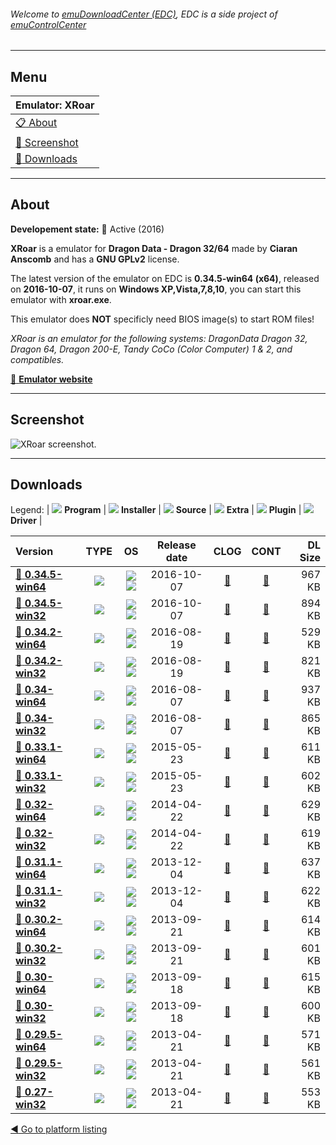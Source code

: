 ###### Welcome to [emuDownloadCenter (EDC)](https://github.com/PhoenixInteractiveNL/emuDownloadCenter/wiki/), EDC is a side project of [emuControlCenter](https://github.com/PhoenixInteractiveNL/emuControlCenter/wiki/)
***
## Menu
| **Emulator: XRoar** |
|:---------|
| [:clipboard: About](#about) |
| [:sunrise: Screenshot](#screenshot) |
| [:floppy_disk: Downloads](#downloads) |
***
## About
**Developement state:** :large_blue_circle: Active (2016)

**XRoar** is a emulator for **Dragon Data - Dragon 32/64** made by **Ciaran Anscomb** and has a **GNU GPLv2** license.

The latest version of the emulator on EDC is **0.34.5-win64 (x64)**, released on **2016-10-07**, it runs on **Windows XP,Vista,7,8,10**, you can start this emulator with **xroar.exe**.

This emulator does **NOT** specificly need BIOS image(s) to start ROM files!

_XRoar is an emulator for the following systems: DragonData Dragon 32, Dragon 64, Dragon 200-E, Tandy CoCo (Color Computer) 1 & 2, and compatibles._

[:link: **Emulator website**](http://www.6809.org.uk/xroar/)
***
## Screenshot
![](https://raw.githubusercontent.com/PhoenixInteractiveNL/emuDownloadCenter/master/hooks/xroar/emulator_screen_01.jpg "XRoar screenshot.")
***
## Downloads
Legend:
| ![](https://raw.githubusercontent.com/wiki/PhoenixInteractiveNL/emuDownloadCenter/images_misc/icon_program_24.png) **Program** | 
![](https://raw.githubusercontent.com/wiki/PhoenixInteractiveNL/emuDownloadCenter/images_misc/icon_installer_24.png) **Installer** | 
![](https://raw.githubusercontent.com/wiki/PhoenixInteractiveNL/emuDownloadCenter/images_misc/icon_source_code_24.png) **Source** | 
![](https://raw.githubusercontent.com/wiki/PhoenixInteractiveNL/emuDownloadCenter/images_misc/icon_extra_24.png) **Extra** | 
![](https://raw.githubusercontent.com/wiki/PhoenixInteractiveNL/emuDownloadCenter/images_misc/icon_plugin_24.png) **Plugin** | 
![](https://raw.githubusercontent.com/wiki/PhoenixInteractiveNL/emuDownloadCenter/images_misc/icon_driver_24.png) **Driver** | 
 
| Version | TYPE | OS | Release date | CLOG | CONT | DL Size |
|:--------|:----:|:--:|:------------:|:----:|:----:|--------:|
| [:floppy_disk: **0.34.5-win64**](https://github.com/PhoenixInteractiveNL/edc-repo0003/raw/master/xroar/0.34.5-win64.7z) | ![](https://raw.githubusercontent.com/wiki/PhoenixInteractiveNL/emuDownloadCenter/images_misc/icon_program_24.png) | ![](https://raw.githubusercontent.com/wiki/PhoenixInteractiveNL/emuDownloadCenter/images_misc/logo_windows_24.png)![](https://raw.githubusercontent.com/wiki/PhoenixInteractiveNL/emuDownloadCenter/images_misc/icon_64-bit_24.png) | 2016-10-07 | [:page_facing_up:](https://github.com/PhoenixInteractiveNL/edc-repo0003/blob/master/xroar/0.34.5-win64_changelog.txt) | [:mag_right:](https://github.com/PhoenixInteractiveNL/edc-repo0003/blob/master/xroar/0.34.5-win64_contents.txt) | 967 KB |
| [:floppy_disk: **0.34.5-win32**](https://github.com/PhoenixInteractiveNL/edc-repo0003/raw/master/xroar/0.34.5-win32.7z) | ![](https://raw.githubusercontent.com/wiki/PhoenixInteractiveNL/emuDownloadCenter/images_misc/icon_program_24.png) | ![](https://raw.githubusercontent.com/wiki/PhoenixInteractiveNL/emuDownloadCenter/images_misc/logo_windows_24.png)![](https://raw.githubusercontent.com/wiki/PhoenixInteractiveNL/emuDownloadCenter/images_misc/icon_32-bit_24.png) | 2016-10-07 | [:page_facing_up:](https://github.com/PhoenixInteractiveNL/edc-repo0003/blob/master/xroar/0.34.5-win32_changelog.txt) | [:mag_right:](https://github.com/PhoenixInteractiveNL/edc-repo0003/blob/master/xroar/0.34.5-win32_contents.txt) | 894 KB |
| [:floppy_disk: **0.34.2-win64**](https://github.com/PhoenixInteractiveNL/edc-repo0003/raw/master/xroar/0.34.2-win64.7z) | ![](https://raw.githubusercontent.com/wiki/PhoenixInteractiveNL/emuDownloadCenter/images_misc/icon_program_24.png) | ![](https://raw.githubusercontent.com/wiki/PhoenixInteractiveNL/emuDownloadCenter/images_misc/logo_windows_24.png)![](https://raw.githubusercontent.com/wiki/PhoenixInteractiveNL/emuDownloadCenter/images_misc/icon_64-bit_24.png) | 2016-08-19 | [:page_facing_up:](https://github.com/PhoenixInteractiveNL/edc-repo0003/blob/master/xroar/0.34.2-win64_changelog.txt) | [:mag_right:](https://github.com/PhoenixInteractiveNL/edc-repo0003/blob/master/xroar/0.34.2-win64_contents.txt) | 529 KB |
| [:floppy_disk: **0.34.2-win32**](https://github.com/PhoenixInteractiveNL/edc-repo0003/raw/master/xroar/0.34.2-win32.7z) | ![](https://raw.githubusercontent.com/wiki/PhoenixInteractiveNL/emuDownloadCenter/images_misc/icon_program_24.png) | ![](https://raw.githubusercontent.com/wiki/PhoenixInteractiveNL/emuDownloadCenter/images_misc/logo_windows_24.png)![](https://raw.githubusercontent.com/wiki/PhoenixInteractiveNL/emuDownloadCenter/images_misc/icon_32-bit_24.png) | 2016-08-19 | [:page_facing_up:](https://github.com/PhoenixInteractiveNL/edc-repo0003/blob/master/xroar/0.34.2-win32_changelog.txt) | [:mag_right:](https://github.com/PhoenixInteractiveNL/edc-repo0003/blob/master/xroar/0.34.2-win32_contents.txt) | 821 KB |
| [:floppy_disk: **0.34-win64**](https://github.com/PhoenixInteractiveNL/edc-repo0003/raw/master/xroar/0.34-win64.7z) | ![](https://raw.githubusercontent.com/wiki/PhoenixInteractiveNL/emuDownloadCenter/images_misc/icon_program_24.png) | ![](https://raw.githubusercontent.com/wiki/PhoenixInteractiveNL/emuDownloadCenter/images_misc/logo_windows_24.png)![](https://raw.githubusercontent.com/wiki/PhoenixInteractiveNL/emuDownloadCenter/images_misc/icon_64-bit_24.png) | 2016-08-07 | [:page_facing_up:](https://github.com/PhoenixInteractiveNL/edc-repo0003/blob/master/xroar/0.34-win64_changelog.txt) | [:mag_right:](https://github.com/PhoenixInteractiveNL/edc-repo0003/blob/master/xroar/0.34-win64_contents.txt) | 937 KB |
| [:floppy_disk: **0.34-win32**](https://github.com/PhoenixInteractiveNL/edc-repo0003/raw/master/xroar/0.34-win32.7z) | ![](https://raw.githubusercontent.com/wiki/PhoenixInteractiveNL/emuDownloadCenter/images_misc/icon_program_24.png) | ![](https://raw.githubusercontent.com/wiki/PhoenixInteractiveNL/emuDownloadCenter/images_misc/logo_windows_24.png)![](https://raw.githubusercontent.com/wiki/PhoenixInteractiveNL/emuDownloadCenter/images_misc/icon_32-bit_24.png) | 2016-08-07 | [:page_facing_up:](https://github.com/PhoenixInteractiveNL/edc-repo0003/blob/master/xroar/0.34-win32_changelog.txt) | [:mag_right:](https://github.com/PhoenixInteractiveNL/edc-repo0003/blob/master/xroar/0.34-win32_contents.txt) | 865 KB |
| [:floppy_disk: **0.33.1-win64**](https://github.com/PhoenixInteractiveNL/edc-repo0003/raw/master/xroar/0.33.1-win64.7z) | ![](https://raw.githubusercontent.com/wiki/PhoenixInteractiveNL/emuDownloadCenter/images_misc/icon_program_24.png) | ![](https://raw.githubusercontent.com/wiki/PhoenixInteractiveNL/emuDownloadCenter/images_misc/logo_windows_24.png)![](https://raw.githubusercontent.com/wiki/PhoenixInteractiveNL/emuDownloadCenter/images_misc/icon_64-bit_24.png) | 2015-05-23 | [:page_facing_up:](https://github.com/PhoenixInteractiveNL/edc-repo0003/blob/master/xroar/0.33.1-win64_changelog.txt) | [:mag_right:](https://github.com/PhoenixInteractiveNL/edc-repo0003/blob/master/xroar/0.33.1-win64_contents.txt) | 611 KB |
| [:floppy_disk: **0.33.1-win32**](https://github.com/PhoenixInteractiveNL/edc-repo0003/raw/master/xroar/0.33.1-win32.7z) | ![](https://raw.githubusercontent.com/wiki/PhoenixInteractiveNL/emuDownloadCenter/images_misc/icon_program_24.png) | ![](https://raw.githubusercontent.com/wiki/PhoenixInteractiveNL/emuDownloadCenter/images_misc/logo_windows_24.png)![](https://raw.githubusercontent.com/wiki/PhoenixInteractiveNL/emuDownloadCenter/images_misc/icon_32-bit_24.png) | 2015-05-23 | [:page_facing_up:](https://github.com/PhoenixInteractiveNL/edc-repo0003/blob/master/xroar/0.33.1-win32_changelog.txt) | [:mag_right:](https://github.com/PhoenixInteractiveNL/edc-repo0003/blob/master/xroar/0.33.1-win32_contents.txt) | 602 KB |
| [:floppy_disk: **0.32-win64**](https://github.com/PhoenixInteractiveNL/edc-repo0003/raw/master/xroar/0.32-win64.7z) | ![](https://raw.githubusercontent.com/wiki/PhoenixInteractiveNL/emuDownloadCenter/images_misc/icon_program_24.png) | ![](https://raw.githubusercontent.com/wiki/PhoenixInteractiveNL/emuDownloadCenter/images_misc/logo_windows_24.png)![](https://raw.githubusercontent.com/wiki/PhoenixInteractiveNL/emuDownloadCenter/images_misc/icon_64-bit_24.png) | 2014-04-22 | [:page_facing_up:](https://github.com/PhoenixInteractiveNL/edc-repo0003/blob/master/xroar/0.32-win64_changelog.txt) | [:mag_right:](https://github.com/PhoenixInteractiveNL/edc-repo0003/blob/master/xroar/0.32-win64_contents.txt) | 629 KB |
| [:floppy_disk: **0.32-win32**](https://github.com/PhoenixInteractiveNL/edc-repo0003/raw/master/xroar/0.32-win32.7z) | ![](https://raw.githubusercontent.com/wiki/PhoenixInteractiveNL/emuDownloadCenter/images_misc/icon_program_24.png) | ![](https://raw.githubusercontent.com/wiki/PhoenixInteractiveNL/emuDownloadCenter/images_misc/logo_windows_24.png)![](https://raw.githubusercontent.com/wiki/PhoenixInteractiveNL/emuDownloadCenter/images_misc/icon_32-bit_24.png) | 2014-04-22 | [:page_facing_up:](https://github.com/PhoenixInteractiveNL/edc-repo0003/blob/master/xroar/0.32-win32_changelog.txt) | [:mag_right:](https://github.com/PhoenixInteractiveNL/edc-repo0003/blob/master/xroar/0.32-win32_contents.txt) | 619 KB |
| [:floppy_disk: **0.31.1-win64**](https://github.com/PhoenixInteractiveNL/edc-repo0003/raw/master/xroar/0.31.1-win64.7z) | ![](https://raw.githubusercontent.com/wiki/PhoenixInteractiveNL/emuDownloadCenter/images_misc/icon_program_24.png) | ![](https://raw.githubusercontent.com/wiki/PhoenixInteractiveNL/emuDownloadCenter/images_misc/logo_windows_24.png)![](https://raw.githubusercontent.com/wiki/PhoenixInteractiveNL/emuDownloadCenter/images_misc/icon_64-bit_24.png) | 2013-12-04 | [:page_facing_up:](https://github.com/PhoenixInteractiveNL/edc-repo0003/blob/master/xroar/0.31.1-win64_changelog.txt) | [:mag_right:](https://github.com/PhoenixInteractiveNL/edc-repo0003/blob/master/xroar/0.31.1-win64_contents.txt) | 637 KB |
| [:floppy_disk: **0.31.1-win32**](https://github.com/PhoenixInteractiveNL/edc-repo0003/raw/master/xroar/0.31.1-win32.7z) | ![](https://raw.githubusercontent.com/wiki/PhoenixInteractiveNL/emuDownloadCenter/images_misc/icon_program_24.png) | ![](https://raw.githubusercontent.com/wiki/PhoenixInteractiveNL/emuDownloadCenter/images_misc/logo_windows_24.png)![](https://raw.githubusercontent.com/wiki/PhoenixInteractiveNL/emuDownloadCenter/images_misc/icon_32-bit_24.png) | 2013-12-04 | [:page_facing_up:](https://github.com/PhoenixInteractiveNL/edc-repo0003/blob/master/xroar/0.31.1-win32_changelog.txt) | [:mag_right:](https://github.com/PhoenixInteractiveNL/edc-repo0003/blob/master/xroar/0.31.1-win32_contents.txt) | 622 KB |
| [:floppy_disk: **0.30.2-win64**](https://github.com/PhoenixInteractiveNL/edc-repo0003/raw/master/xroar/0.30.2-win64.7z) | ![](https://raw.githubusercontent.com/wiki/PhoenixInteractiveNL/emuDownloadCenter/images_misc/icon_program_24.png) | ![](https://raw.githubusercontent.com/wiki/PhoenixInteractiveNL/emuDownloadCenter/images_misc/logo_windows_24.png)![](https://raw.githubusercontent.com/wiki/PhoenixInteractiveNL/emuDownloadCenter/images_misc/icon_64-bit_24.png) | 2013-09-21 | [:page_facing_up:](https://github.com/PhoenixInteractiveNL/edc-repo0003/blob/master/xroar/0.30.2-win64_changelog.txt) | [:mag_right:](https://github.com/PhoenixInteractiveNL/edc-repo0003/blob/master/xroar/0.30.2-win64_contents.txt) | 614 KB |
| [:floppy_disk: **0.30.2-win32**](https://github.com/PhoenixInteractiveNL/edc-repo0003/raw/master/xroar/0.30.2-win32.7z) | ![](https://raw.githubusercontent.com/wiki/PhoenixInteractiveNL/emuDownloadCenter/images_misc/icon_program_24.png) | ![](https://raw.githubusercontent.com/wiki/PhoenixInteractiveNL/emuDownloadCenter/images_misc/logo_windows_24.png)![](https://raw.githubusercontent.com/wiki/PhoenixInteractiveNL/emuDownloadCenter/images_misc/icon_32-bit_24.png) | 2013-09-21 | [:page_facing_up:](https://github.com/PhoenixInteractiveNL/edc-repo0003/blob/master/xroar/0.30.2-win32_changelog.txt) | [:mag_right:](https://github.com/PhoenixInteractiveNL/edc-repo0003/blob/master/xroar/0.30.2-win32_contents.txt) | 601 KB |
| [:floppy_disk: **0.30-win64**](https://github.com/PhoenixInteractiveNL/edc-repo0003/raw/master/xroar/0.30-win64.7z) | ![](https://raw.githubusercontent.com/wiki/PhoenixInteractiveNL/emuDownloadCenter/images_misc/icon_program_24.png) | ![](https://raw.githubusercontent.com/wiki/PhoenixInteractiveNL/emuDownloadCenter/images_misc/logo_windows_24.png)![](https://raw.githubusercontent.com/wiki/PhoenixInteractiveNL/emuDownloadCenter/images_misc/icon_64-bit_24.png) | 2013-09-18 | [:page_facing_up:](https://github.com/PhoenixInteractiveNL/edc-repo0003/blob/master/xroar/0.30-win64_changelog.txt) | [:mag_right:](https://github.com/PhoenixInteractiveNL/edc-repo0003/blob/master/xroar/0.30-win64_contents.txt) | 615 KB |
| [:floppy_disk: **0.30-win32**](https://github.com/PhoenixInteractiveNL/edc-repo0003/raw/master/xroar/0.30-win32.7z) | ![](https://raw.githubusercontent.com/wiki/PhoenixInteractiveNL/emuDownloadCenter/images_misc/icon_program_24.png) | ![](https://raw.githubusercontent.com/wiki/PhoenixInteractiveNL/emuDownloadCenter/images_misc/logo_windows_24.png)![](https://raw.githubusercontent.com/wiki/PhoenixInteractiveNL/emuDownloadCenter/images_misc/icon_32-bit_24.png) | 2013-09-18 | [:page_facing_up:](https://github.com/PhoenixInteractiveNL/edc-repo0003/blob/master/xroar/0.30-win32_changelog.txt) | [:mag_right:](https://github.com/PhoenixInteractiveNL/edc-repo0003/blob/master/xroar/0.30-win32_contents.txt) | 600 KB |
| [:floppy_disk: **0.29.5-win64**](https://github.com/PhoenixInteractiveNL/edc-repo0003/raw/master/xroar/0.29.5-win64.7z) | ![](https://raw.githubusercontent.com/wiki/PhoenixInteractiveNL/emuDownloadCenter/images_misc/icon_program_24.png) | ![](https://raw.githubusercontent.com/wiki/PhoenixInteractiveNL/emuDownloadCenter/images_misc/logo_windows_24.png)![](https://raw.githubusercontent.com/wiki/PhoenixInteractiveNL/emuDownloadCenter/images_misc/icon_64-bit_24.png) | 2013-04-21 | [:page_facing_up:](https://github.com/PhoenixInteractiveNL/edc-repo0003/blob/master/xroar/0.29.5-win64_changelog.txt) | [:mag_right:](https://github.com/PhoenixInteractiveNL/edc-repo0003/blob/master/xroar/0.29.5-win64_contents.txt) | 571 KB |
| [:floppy_disk: **0.29.5-win32**](https://github.com/PhoenixInteractiveNL/edc-repo0003/raw/master/xroar/0.29.5-win32.7z) | ![](https://raw.githubusercontent.com/wiki/PhoenixInteractiveNL/emuDownloadCenter/images_misc/icon_program_24.png) | ![](https://raw.githubusercontent.com/wiki/PhoenixInteractiveNL/emuDownloadCenter/images_misc/logo_windows_24.png)![](https://raw.githubusercontent.com/wiki/PhoenixInteractiveNL/emuDownloadCenter/images_misc/icon_32-bit_24.png) | 2013-04-21 | [:page_facing_up:](https://github.com/PhoenixInteractiveNL/edc-repo0003/blob/master/xroar/0.29.5-win32_changelog.txt) | [:mag_right:](https://github.com/PhoenixInteractiveNL/edc-repo0003/blob/master/xroar/0.29.5-win32_contents.txt) | 561 KB |
| [:floppy_disk: **0.27-win32**](https://github.com/PhoenixInteractiveNL/edc-repo0003/raw/master/xroar/0.27-win32.7z) | ![](https://raw.githubusercontent.com/wiki/PhoenixInteractiveNL/emuDownloadCenter/images_misc/icon_program_24.png) | ![](https://raw.githubusercontent.com/wiki/PhoenixInteractiveNL/emuDownloadCenter/images_misc/logo_windows_24.png)![](https://raw.githubusercontent.com/wiki/PhoenixInteractiveNL/emuDownloadCenter/images_misc/icon_32-bit_24.png) | 2013-04-21 | [:page_facing_up:](https://github.com/PhoenixInteractiveNL/edc-repo0003/blob/master/xroar/0.27-win32_changelog.txt) | [:mag_right:](https://github.com/PhoenixInteractiveNL/edc-repo0003/blob/master/xroar/0.27-win32_contents.txt) | 553 KB |

[:arrow_backward: Go to platform listing](https://github.com/PhoenixInteractiveNL/emuDownloadCenter/wiki/EDC-Platform-List)
